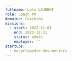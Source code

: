 ```yaml
---
fullname: Lola LAURENT
role: Coach PM
domaine: Coaching
missions:
  - start: 2022-11-01
    end: 2023-12-31
    status: admin
    employer: ''
startups:
  - encyclopedie-des-metiers
---
```


